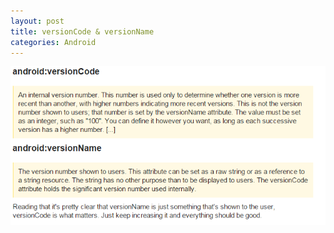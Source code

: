 ```yaml
---
layout: post
title: versionCode & versionName
categories: Android
---
```


 ![](/resources/image/version.png)